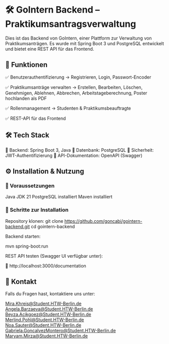 # 🛠️ GoIntern Backend – Praktikumsantragsverwaltung

Dies ist das Backend von GoIntern, einer Plattform zur Verwaltung von Praktikumsanträgen.
Es wurde mit Spring Boot 3 und PostgreSQL entwickelt und bietet eine REST API für das Frontend.

## 🚀 Funktionen
✅ Benutzerauthentifizierung → Registrieren, Login, Passwort-Encoder

✅ Praktikumsanträge verwalten → Erstellen, Bearbeiten, Löschen, Genehmigen, Ablehnen, Abbrechen, Arbeitstageberechnung, Poster hochlanden als PDF 

✅ Rollenmanagement → Studenten & Praktikumsbeauftragte

✅ REST-API für das Frontend

## 🛠️ Tech Stack
🔹 Backend: Spring Boot 3, Java
🔹 Datenbank: PostgreSQL
🔹 Sicherheit: JWT-Authentifizierung
🔹 API-Dokumentation: OpenAPI (Swagger)

## ⚙️ Installation & Nutzung

### 🔹 Voraussetzungen
Java JDK 21
PostgreSQL installiert
Maven installiert

### 🔹 Schritte zur Installation

Repository klonen:
git clone https://github.com/goncabi/gointern-backend.git cd gointern-backend

Backend starten:

mvn spring-boot:run

REST API testen (Swagger UI verfügbar unter):

🔗 http://localhost:3000/documentation

## 📩 Kontakt

Falls du Fragen hast, kontaktiere uns unter:

Mira.Khreis@Student.HTW-Berlin.de<br>
Angela.Barzaeva@Student.HTW-Berlin.de<br>
Beyza.Acikgoez@Student.HTW-Berlin.de<br>
Merlind.Pohl@Student.HTW-Berlin.de<br>
Noa.Sauter@Student.HTW-Berlin.de<br>
Gabriela.GoncalvezMontero@Student.HTW-Berlin.de<br>
Maryam.Mirza@Student.HTW-Berlin.de
